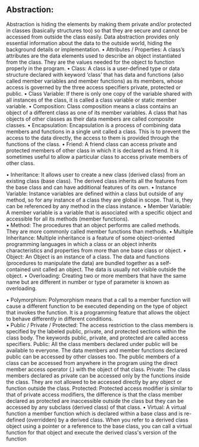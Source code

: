 ## **Abstraction**:

Abstraction is hiding the elements by making them private and/or protected in classes (basically structures too) so that they are secure and cannot be accessed from outside the class easily. Data abstraction provides only essential information about the data to the outside world, hiding the background details or implementation.
•	Attributes / Properties:
A class’s attributes are the data elements used to describe an object instantiated from the class. They are the values needed for the object to function properly in the program.
•	Class:
A class is a user-defined type or data structure declared with keyword ‘class’ that has data and functions (also called member variables and member functions) as its members, whose access is governed by the three access specifiers private, protected or public.
•	Class Variable:
If there is only one copy of the variable shared with all instances of the class, it is called a class variable or static member variable. 
•	Composition:
Class composition means a class contains an object of a different class as one of its member variables. A class that has objects of other classes as their data members are called composite classes.
•	Encapsulation:
Encapsulation is a process of combining data members and functions in a single unit called a class. This is to prevent the access to the data directly, the access to them is provided through the functions of the class.
•	Friend:
A friend class can access private and protected members of other class in which it is declared as friend. It is sometimes useful to allow a particular class to access private members of other class.

•	Inheritance:
It allows user to create a new class (derived class) from an existing class (base class). The derived class inherits all the features from the base class and can have additional features of its own.
•	Instance Variable:
Instance variables are defined within a class but outside of any method, so for any instance of a class they are global in scope. That is, they can be referenced by any method in the class instance.
•	Member Variable:
A member variable is a variable that is associated with a specific object and accessible for all its methods (member functions).  
•	Method:
The procedures that an object performs are called methods. They are more commonly called member functions than methods.
•	Multiple Inheritance:
Multiple inheritance is a feature of some object-oriented programming languages in which a class or an object inherits characteristics and properties from more than one base class or object. 
•	Object:
An Object is an instance of a class. The data and functions (procedures to manipulate the data) are bundled together as a self-contained unit called an object. The data is usually not visible outside the object. 
•	Overloading:
Creating two or more members that have the same name but are different in number or type of parameter is known as overloading.


•	Polymorphism:
Polymorphism means that a call to a member function will cause a different function to be executed depending on the type of object that invokes the function. It is a programming feature that allows the object to behave differently in different conditions.  
•	Public / Private / Protected:
The access restriction to the class members is specified by the labeled public, private, and protected sections within the class body. The keywords public, private, and protected are called access specifiers.
Public: All the class members declared under public will be available to everyone. The data members and member functions declared public can be accessed by other classes too. The public members of a class can be accessed from anywhere in the program using the direct member access operator (.) with the object of that class.
Private: The class members declared as private can be accessed only by the functions inside the class. They are not allowed to be accessed directly by any object or function outside the class. 
Protected: Protected access modifier is similar to that of private access modifiers, the difference is that the class member declared as protected are inaccessible outside the class but they can be accessed by any subclass (derived class) of that class.
•	Virtual:
A virtual function a member function which is declared within a base class and is re-defined (overridden) by a derived class. When you refer to a derived class object using a pointer or a reference to the base class, you can call a virtual function for that object and execute the derived class's version of the function


